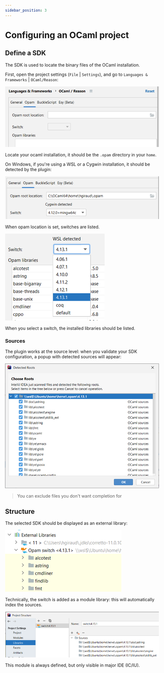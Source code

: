 ```yaml
---
sidebar_position: 3
---
```


# Configuring an OCaml project

## Define a SDK

The SDK is used to locate the binary files of the OCaml installation.

First, open the project settings (`File` | `Settings`), and go to `Languages & Frameworks` | `OCaml/Reason`:

![](./img/sdk_01.png)

Locate your ocaml installation, it should be the `.opam` directory in your `home`.

On Windows, if you're using a WSL or a Cygwin installation, 
it should be detected by the plugin:

![Cygwin](./img/sdk_02_cygwin.png)

When opam location is set, switches are listed.

![Cygwin](./img/sdk_02_switch.png)

When you select a switch, the installed libraries should be listed.

### Sources 

The plugin works at the source level: when you validate your SDK configuration,
a popup with detected sources will appear:

![Add sources](./img/sdk_03.png)
> You can exclude files you don't want completion for

## Structure

The selected SDK should be displayed as an external library:

![project SDK](./img/sdk_04.png)

Technically, the switch is added as a module library: 
this will automatically index the sources.

![project SDK](./img/sdk_05.png)

This module is always defined, but only visible in major IDE (IC/IU).

